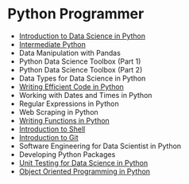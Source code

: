 # Python Programmer

- [Introduction to Data Science in Python](./introduction_to_data_science_in_python/)
- [Intermediate Python](./intermediate_python/)
- Data Manipulation with Pandas
- Python Data Science Toolbox (Part 1)
- Python Data Science Toolbox (Part 2)
- Data Types for Data Science in Python
- [Writing Efficient Code in Python](./writing_eficient_python_code/)
- Working with Dates and Times in Python
- Regular Expressions in Python
- Web Scraping in Python
- [Writing Functions in Python](./writing_functions_in_python/)
- [Introduction to Shell](./introduction_to_shell/)
- [Introduction to Git](./introduction_to_git/)
- Software Engineering for Data Scientist in Python
- Developing Python Packages
- [Unit Testing for Data Science in Python](./unit_testing_for_data_science_in_python/)
- [Object Oriented Programming in Python](./object_oriented_programming_in_python/)